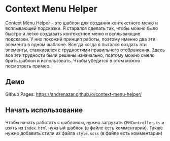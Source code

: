 # Context Menu Helper
Context Menu Helper - это шаблон для создания контекстного меню и всплывающей подсказки.
Я старался сделать так, чтобы можно было быстро и легко создавать контекстное меню и всплывающие подсказки. У них похожий принцип работы, поэтому именно два эти элемента в одном шаблоне.
Всегда когда я пытался создать эти элементы, сталкивался с трудностями правильного отображения. Здесь все эти трудности были решены изначально, поэтому можно смело брать шаблон и использовать.
Чтобы убедится в этом можно посмотреть пример.

## Демо
Github Pages: https://andrenazar.github.io/context-menu-helper/

## Начать использование
Чтобы начать работать с шаблоном, нужно загрузить `CMHController.ts` и взять из `index.html` нужный шаблон (в файле есть комментарии).
Также нужно добавить стили из файла `style.scss` (в файле есть комментарии)
